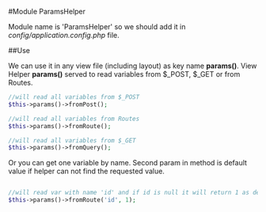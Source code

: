 #Module ParamsHelper

Module name is 'ParamsHelper' so we should add it in *config/application.config.php* file.

##Use

We can use it in any view file (including layout) as key name **params()**.
View Helper **params()** served to read variables from $_POST, $_GET or from Routes.


```php
//will read all variables from $_POST
$this->params()->fromPost();

//will read all variables from Routes
$this->params()->fromRoute();

//will read all variables from $_GET
$this->params()->fromQuery();
```

Or you can get one variable by name. Second param in method is default value if helper can not find the requested value.

```php

//will read var with name 'id' and if id is null it will return 1 as default
$this->params()->fromRoute('id', 1);

```